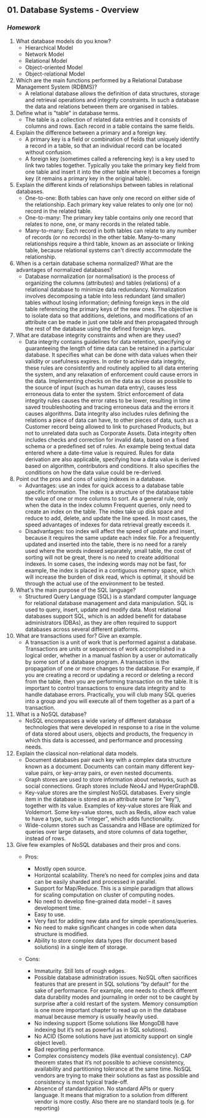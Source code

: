 ## 01. Database Systems - Overview
### _Homework_

1.	What database models do you know?
    - Hierarchical Model
    - Network Model
    - Relational Model
    - Object-oriented Model
    - Object-relational Model
1.	Which are the main functions performed by a Relational Database Management System (RDBMS)?
	- A relational database allows the definition of data structures, storage and retrieval operations and integrity constraints. In such a database the data and relations between them are organised in tables.
1.	Define what is "table" in database terms.
    - The table is a collection of related data entries and it consists of columns and rows.  Each record in a table contains the same fields.
1.	Explain the difference between a primary and a foreign key.
    - A primary key is a field or combination of fields that uniquely identify a record in a table, so that an individual record can be located without confusion.
    - A foreign key (sometimes called a referencing key) is a key used to link two tables together. Typically you take the primary key field from one table and insert it into the other table where it becomes a foreign key (it remains a primary key in the original table).
1.	Explain the different kinds of relationships between tables in relational databases.
	- One-to-one: Both tables can have only one record on either side of the relationship. Each primary key value relates to only one (or no) record in the related table.
	- One-to-many: The primary key table contains only one record that relates to none, one, or many records in the related table.
	- Many-to-many: Each record in both tables can relate to any number of records (or no records) in the other table. Many-to-many relationships require a third table, known as an associate or linking table, because relational systems can't directly accommodate the relationship.
1.	When is a certain database schema normalized? What are the advantages of normalized databases?
	- Database normalization (or normalisation) is the process of organizing the columns (attributes) and tables (relations) of a relational database to minimize data redundancy. Normalization involves decomposing a table into less redundant (and smaller) tables without losing information; defining foreign keys in the old table referencing the primary keys of the new ones. The objective is to isolate data so that additions, deletions, and modifications of an attribute can be made in just one table and then propagated through the rest of the database using the defined foreign keys.
1.	What are database integrity constraints and when are they used?
	- Data integrity contains guidelines for data retention, specifying or guaranteeing the length of time data can be retained in a particular database. It specifies what can be done with data values when their validity or usefulness expires. In order to achieve data integrity, these rules are consistently and routinely applied to all data entering the system, and any relaxation of enforcement could cause errors in the data. Implementing checks on the data as close as possible to the source of input (such as human data entry), causes less erroneous data to enter the system. Strict enforcement of data integrity rules causes the error rates to be lower, resulting in time saved troubleshooting and tracing erroneous data and the errors it causes algorithms. Data integrity also includes rules defining the relations a piece of data can have, to other pieces of data, such as a Customer record being allowed to link to purchased Products, but not to unrelated data such as Corporate Assets. Data integrity often includes checks and correction for invalid data, based on a fixed schema or a predefined set of rules. An example being textual data entered where a date-time value is required. Rules for data derivation are also applicable, specifying how a data value is derived based on algorithm, contributors and conditions. It also specifies the conditions on how the data value could be re-derived.
1.	Point out the pros and cons of using indexes in a database.
	- Advantages: use an index for quick access to a database table specific information. The index is a structure of the database table the value of one or more columns to sort. As a general rule, only when the data in the index column Frequent queries, only need to create an index on the table. The index take up disk space and reduce to add, delete, and update the line speed. In most cases, the speed advantages of indexes for data retrieval greatly exceeds it.
	- Disadvantages: too index will affect the speed of update and insert, because it requires the same update each index file. For a frequently updated and inserted into the table, there is no need for a rarely used where the words indexed separately, small table, the cost of sorting will not be great, there is no need to create additional indexes. In some cases, the indexing words may not be fast, for example, the index is placed in a contiguous memory space, which will increase the burden of disk read, which is optimal, it should be through the actual use of the environment to be tested.
1.	What's the main purpose of the SQL language?
	- Structured Query Language (SQL) is a standard computer language for relational database management and data manipulation. SQL is used to query, insert, update and modify data. Most relational databases support SQL, which is an added benefit for database administrators (DBAs), as they are often required to support databases across several different platforms.
1.	What are transactions used for? Give an example.
	- A transaction is a unit of work that is performed against a database. Transactions are units or sequences of work accomplished in a logical order, whether in a manual fashion by a user or automatically by some sort of a database program. A transaction is the propagation of one or more changes to the database. For example, if you are creating a record or updating a record or deleting a record from the table, then you are performing transaction on the table. It is important to control transactions to ensure data integrity and to handle database errors. Practically, you will club many SQL queries into a group and you will execute all of them together as a part of a transaction.
1.	What is a NoSQL database?
	- NoSQL encompasses a wide variety of different database technologies that were developed in response to a rise in the volume of data stored about users, objects and products, the frequency in which this data is accessed, and performance and processing needs.
1.	Explain the classical non-relational data models.
	- Document databases pair each key with a complex data structure known as a document. Documents can contain many different key-value pairs, or key-array pairs, or even nested documents.
	- Graph stores are used to store information about networks, such as social connections. Graph stores include Neo4J and HyperGraphDB.
	- Key-value stores are the simplest NoSQL databases. Every single item in the database is stored as an attribute name (or "key"), together with its value. Examples of key-value stores are Riak and Voldemort. Some key-value stores, such as Redis, allow each value to have a type, such as "integer", which adds functionality.
	- Wide-column stores such as Cassandra and HBase are optimized for queries over large datasets, and store columns of data together, instead of rows.
1.	Give few examples of NoSQL databases and their pros and cons.
	- Pros:
		* Mostly open source.
		* Horizontal scalability. There’s no need for complex joins and data can be easily sharded and processed in parallel.
		* Support for Map/Reduce. This is a simple paradigm that allows for scaling computation on cluster of computing nodes.
		* No need to develop fine-grained data model – it saves development time.
		* Easy to use.
		* Very fast for adding new data and for simple operations/queries.
		* No need to make significant changes in code when data structure is modified.
		* Ability to store complex data types (for document based solutions) in a single item of storage.

	- Cons:
		* Immaturity. Still lots of rough edges.
		* Possible database administration issues. NoSQL often sacrifices features that are present in SQL solutions “by default” for the sake of performance. For example, one needs to check different data durability modes and journaling in order not to be caught by surprise after a cold restart of the system. Memory consumption is one more important chapter to read up on in the database manual because memory is usually heavily used.
		* No indexing support (Some solutions like MongoDB have indexing but it’s not as powerful as in SQL solutions).
		* No ACID (Some solutions have just atomicity support on single object level).
		* Bad reporting performance.
		* Complex consistency models (like eventual consistency). CAP theorem states that it’s not possible to achieve consistency, availability and partitioning tolerance at the same time. NoSQL vendors are trying to make their solutions as fast as possible and consistency is most typical trade-off.
		* Absence of standardization. No standard APIs or query language. It means that migration to a solution from different vendor is more costly. Also there are no standard tools (e.g. for reporting)